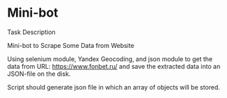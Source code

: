 # Mini-bot

Task Description

Mini-bot to Scrape Some Data from Website

Using selenium module, Yandex Geocoding, and json module to get the data from URL: 
https://www.fonbet.ru/ and save the extracted data into an JSON-file on the disk.

Script should generate json file in which an array of objects will be stored.
